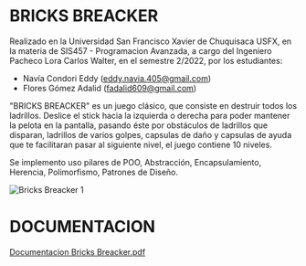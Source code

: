 # BRICKS BREACKER

Realizado en la Universidad San Francisco Xavier de Chuquisaca USFX, en la materia de SIS457 - Programacion Avanzada, a cargo del Ingeniero Pacheco Lora Carlos Walter, en el semestre 2/2022, por los estudiantes:

- Navía Condori Eddy (eddy.navia.405@gmail.com)
- Flores Gómez Adalid (fadalid609@gmail.com)

"BRICKS BREACKER" es un juego clásico, que consiste en destruir todos los ladrillos. Deslice el stick hacia la izquierda o derecha para poder mantener la pelota en la pantalla, pasando éste por obstáculos de ladrillos que disparan, ladrillos de varios golpes, capsulas de daño y capsulas de ayuda que te facilitaran pasar al siguiente nivel, el juego contiene 10 niveles.

Se implemento uso pilares de POO, Abstracción, Encapsulamiento, Herencia, Polimorfismo, Patrones de Diseño.

![Bricks Breacker 1](https://user-images.githubusercontent.com/102325124/213114795-047d208a-a327-43a5-acb4-53299503781f.jpg)

# DOCUMENTACION 

[Documentacion Bricks Breacker.pdf](https://github.com/NaviaEddy/BricksBreacker/files/10446750/Documentacion.Bricks.Breacker.pdf)
